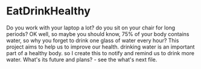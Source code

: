 # EatDrinkHealthy
Do you work with your laptop a lot? do you sit on your chair for long periods? OK well, so maybe you should know, 75% of your body contains water, so why you forget to drink one glass of water every hour?  This project aims to help us to improve our health. drinking water is an important part of a healthy body. so I create this to notify and remind us to drink more water.  What's its future and plans? - see the what's next file.
